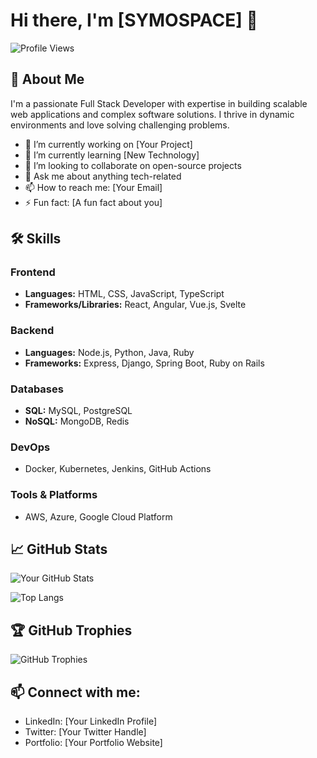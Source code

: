 # Hi there, I'm [SYMOSPACE] 👋

![Profile Views](https://komarev.com/ghpvc/?username=yourusername&color=green)

## 🚀 About Me

I'm a passionate Full Stack Developer with expertise in building scalable web applications and complex software solutions. I thrive in dynamic environments and love solving challenging problems.

- 🔭 I’m currently working on [Your Project]
- 🌱 I’m currently learning [New Technology]
- 👯 I’m looking to collaborate on open-source projects
- 💬 Ask me about anything tech-related
- 📫 How to reach me: [Your Email]
- ⚡ Fun fact: [A fun fact about you]

## 🛠️ Skills

### Frontend
- **Languages:** HTML, CSS, JavaScript, TypeScript
- **Frameworks/Libraries:** React, Angular, Vue.js, Svelte

### Backend
- **Languages:** Node.js, Python, Java, Ruby
- **Frameworks:** Express, Django, Spring Boot, Ruby on Rails

### Databases
- **SQL:** MySQL, PostgreSQL
- **NoSQL:** MongoDB, Redis

### DevOps
- Docker, Kubernetes, Jenkins, GitHub Actions

### Tools & Platforms
- AWS, Azure, Google Cloud Platform

## 📈 GitHub Stats

![Your GitHub Stats](https://github-readme-stats.vercel.app/api?username=yourusername&show_icons=true&theme=radical)

![Top Langs](https://github-readme-stats.vercel.app/api/top-langs/?username=yourusername&layout=compact&theme=radical)

## 🏆 GitHub Trophies

![GitHub Trophies](https://github-profile-trophy.vercel.app/?username=yourusername&theme=onedark)

## 📫 Connect with me:

- LinkedIn: [Your LinkedIn Profile]
- Twitter: [Your Twitter Handle]
- Portfolio: [Your Portfolio Website]


